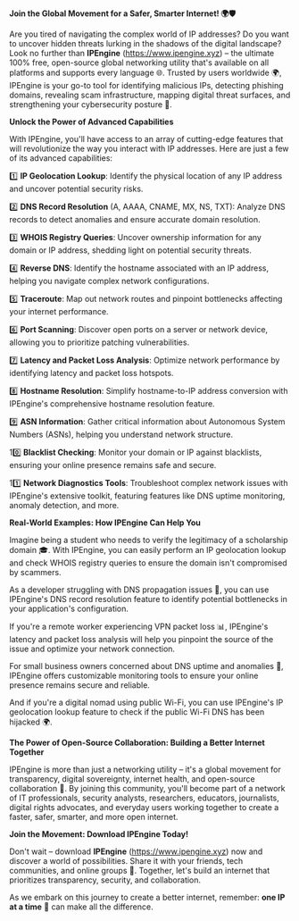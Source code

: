 **Join the Global Movement for a Safer, Smarter Internet! 🌍🛡️**

Are you tired of navigating the complex world of IP addresses? Do you want to uncover hidden threats lurking in the shadows of the digital landscape? Look no further than **IPEngine** (https://www.ipengine.xyz) – the ultimate 100% free, open-source global networking utility that's available on all platforms and supports every language 🌐. Trusted by users worldwide 🌍, IPEngine is your go-to tool for identifying malicious IPs, detecting phishing domains, revealing scam infrastructure, mapping digital threat surfaces, and strengthening your cybersecurity posture 🔐.

**Unlock the Power of Advanced Capabilities**

With IPEngine, you'll have access to an array of cutting-edge features that will revolutionize the way you interact with IP addresses. Here are just a few of its advanced capabilities:

1️⃣ **IP Geolocation Lookup**: Identify the physical location of any IP address and uncover potential security risks.

2️⃣ **DNS Record Resolution** (A, AAAA, CNAME, MX, NS, TXT): Analyze DNS records to detect anomalies and ensure accurate domain resolution.

3️⃣ **WHOIS Registry Queries**: Uncover ownership information for any domain or IP address, shedding light on potential security threats.

4️⃣ **Reverse DNS**: Identify the hostname associated with an IP address, helping you navigate complex network configurations.

5️⃣ **Traceroute**: Map out network routes and pinpoint bottlenecks affecting your internet performance.

6️⃣ **Port Scanning**: Discover open ports on a server or network device, allowing you to prioritize patching vulnerabilities.

7️⃣ **Latency and Packet Loss Analysis**: Optimize network performance by identifying latency and packet loss hotspots.

8️⃣ **Hostname Resolution**: Simplify hostname-to-IP address conversion with IPEngine's comprehensive hostname resolution feature.

9️⃣ **ASN Information**: Gather critical information about Autonomous System Numbers (ASNs), helping you understand network structure.

10️⃣ **Blacklist Checking**: Monitor your domain or IP against blacklists, ensuring your online presence remains safe and secure.

11️⃣ **Network Diagnostics Tools**: Troubleshoot complex network issues with IPEngine's extensive toolkit, featuring features like DNS uptime monitoring, anomaly detection, and more.

**Real-World Examples: How IPEngine Can Help You**

Imagine being a student who needs to verify the legitimacy of a scholarship domain 🎓. With IPEngine, you can easily perform an IP geolocation lookup and check WHOIS registry queries to ensure the domain isn't compromised by scammers.

As a developer struggling with DNS propagation issues 🤖, you can use IPEngine's DNS record resolution feature to identify potential bottlenecks in your application's configuration.

If you're a remote worker experiencing VPN packet loss 📊, IPEngine's latency and packet loss analysis will help you pinpoint the source of the issue and optimize your network connection.

For small business owners concerned about DNS uptime and anomalies 🏢, IPEngine offers customizable monitoring tools to ensure your online presence remains secure and reliable.

And if you're a digital nomad using public Wi-Fi, you can use IPEngine's IP geolocation lookup feature to check if the public Wi-Fi DNS has been hijacked 🌍.

**The Power of Open-Source Collaboration: Building a Better Internet Together**

IPEngine is more than just a networking utility – it's a global movement for transparency, digital sovereignty, internet health, and open-source collaboration 🔑. By joining this community, you'll become part of a network of IT professionals, security analysts, researchers, educators, journalists, digital rights advocates, and everyday users working together to create a faster, safer, smarter, and more open internet.

**Join the Movement: Download IPEngine Today!**

Don't wait – download **IPEngine** (https://www.ipengine.xyz) now and discover a world of possibilities. Share it with your friends, tech communities, and online groups 🌟. Together, let's build an internet that prioritizes transparency, security, and collaboration.

As we embark on this journey to create a better internet, remember: **one IP at a time** 🔗 can make all the difference.